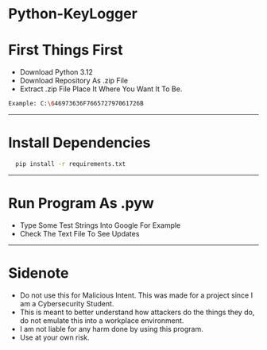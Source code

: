 # Python-KeyLogger

# First Things First

- Download Python 3.12
- Download Repository As .zip File
- Extract .zip File Place It Where You Want It To Be.
  
```bash
Example: C:\646973636F766572797061726B
```
    
---

# Install Dependencies

  ```bash
    pip install -r requirements.txt
  ```

---

# Run Program As .pyw

- Type Some Test Strings Into Google For Example
- Check The Text File To See Updates

---

# Sidenote

- Do not use this for Malicious Intent. This was made for a project since I am a Cybersecurity Student.
- This is meant to better understand how attackers do the things they do, do not emulate this into a workplace environment.
- I am not liable for any harm done by using this program.
- Use at your own risk.
